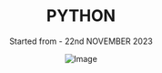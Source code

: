 <div align="center">
  <h1>PYTHON</h1>
  <p>Started from - 22nd NOVEMBER 2023</p>
  <img src="https://github.com/BuddhadebKoner/PYTHON/assets/113292029/2019c9a3-11a9-4fe7-907b-7bde9a61e13f" alt="Image">
</div>
